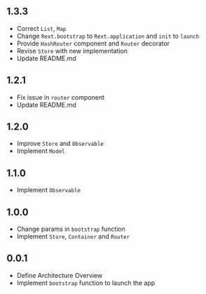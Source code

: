 ## 1.3.3
 * Correct `List`, `Map`
 * Change `Rext.bootstrap` to `Rext.application` and `init` to `launch`
 * Provide `HashRouter` component and `Router` decorator
 * Revise `Store` with new implementation
 * Update README.md

## 1.2.1
 * Fix issue in `router` component
 * Update README.md

## 1.2.0
 * Improve `Store` and `Observable`
 * Implement `Model`

## 1.1.0
 * Implement `Observable`

## 1.0.0
 * Change params in `bootstrap` function
 * Implement `Store`, `Container` and `Router`

## 0.0.1
 * Define Architecture Overview
 * Implement `bootstrap` function to launch the app